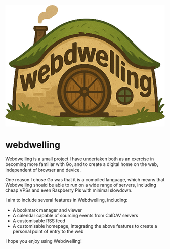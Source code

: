![webdwelling logo](https://raw.githubusercontent.com/mead-one/webdwelling/refs/heads/main/assets/logos/logo-large.png)

# webdwelling
Webdwelling is a small project I have undertaken both as an exercise in becoming more familiar with Go, and to create a
digital home on the web, independent of browser and device.

One reason I chose Go was that it is a compiled language, which means that Webdwelling should be able to run on a wide
range of servers, including cheap VPSs and even Raspberry Pis with minimal slowdown.

I aim to include several features in Webdwelling, including:

- A bookmark manager and viewer
- A calendar capable of sourcing events from CalDAV servers
- A customisable RSS feed
- A customisable homepage, integrating the above features to create a personal point of entry to the web

I hope you enjoy using Webdwelling!
